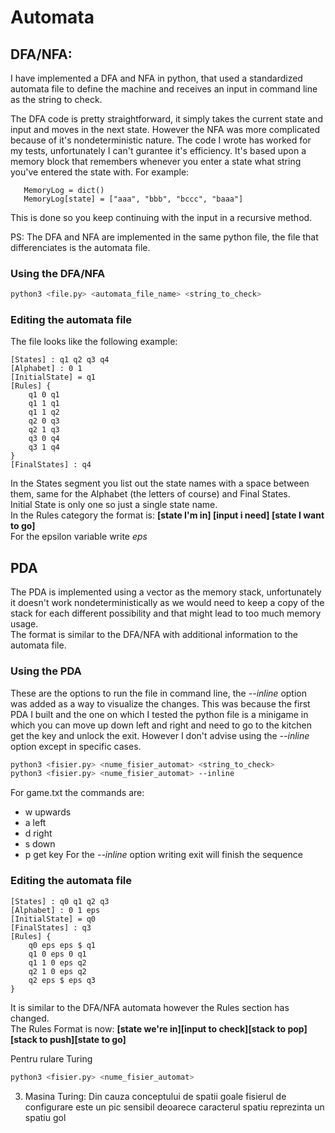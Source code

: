 # Automata

## DFA/NFA:
  I have implemented a DFA and NFA in python, that used a standardized automata file to define the machine and receives an input in command line as the string to check.

  The DFA code is pretty straightforward, it simply takes the current state and input and moves in the next state. However the NFA was more complicated because of it's nondeterministic nature. The code I wrote has worked for my tests, unfortunately I can't gurantee it's efficiency. It's based upon a memory block that remembers whenever you enter a state what string you've entered the state with.
  For example:
```
   MemoryLog = dict()
   MemoryLog[state] = ["aaa", "bbb", "bccc", "baaa"]
```
  This is done so you keep continuing with the input in a recursive method.

  PS: The DFA and NFA are implemented in the same python file, the file that differenciates is the automata file.

### Using the DFA/NFA
   
```bash
python3 <file.py> <automata_file_name> <string_to_check>
```
### Editing the automata file
  The file looks like the following example:
```
[States] : q1 q2 q3 q4
[Alphabet] : 0 1
[InitialState] = q1
[Rules] {
    q1 0 q1
    q1 1 q1
    q1 1 q2 
    q2 0 q3
    q2 1 q3
    q3 0 q4
    q3 1 q4 
}
[FinalStates] : q4
```
  In the States segment you list out the state names with a space between them, same for the Alphabet (the letters of course) and Final States.\
  Initial State is only one so just a single state name.\
  In the Rules category the format is: **[state I'm in] [input i need] [state I want to go]**\
  For the epsilon variable write *eps*

## PDA

  The PDA is implemented using a vector as the memory stack, unfortunately it doesn't work nondeterministically as we would need to keep a copy of the stack for each different possibility and that might lead to too much memory usage.\
  The format is similar to the DFA/NFA with additional information to the automata file.
  
### Using the PDA
  These are the options to run the file in  command line, the *--inline* option was added as a way to visualize the changes. This was because the first PDA I built and the one on which I tested the python file is a minigame in which you can move up down left and right and need to go to the kitchen get the key and unlock the exit.
  However I don't advise using the *--inline* option except in specific cases.
  
```bash
python3 <fisier.py> <nume_fisier_automat> <string_to_check>
python3 <fisier.py> <nume_fisier_automat> --inline
```
For game.txt the commands are:
  - w upwards
  - a left
  - d right
  - s down
  - p get key
For the *--inline* option writing exit will finish the sequence

### Editing the automata file
```
[States] : q0 q1 q2 q3
[Alphabet] : 0 1 eps
[InitialState] = q0 
[FinalStates] : q3
[Rules] {
    q0 eps eps $ q1
    q1 0 eps 0 q1
    q1 1 0 eps q2 
    q2 1 0 eps q2
    q2 eps $ eps q3
}
```
  It is similar to the DFA/NFA automata however the Rules section has changed.\
  The Rules Format is now: **[state we're in][input to check][stack to pop][stack to push][state to go]**

Pentru rulare Turing
```bash 
python3 <fisier.py> <nume_fisier_automat>
```


3. Masina Turing:
  Din cauza conceptului de spatii goale fisierul de configurare este un pic sensibil deoarece caracterul spatiu reprezinta un spatiu gol
